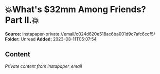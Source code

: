 # 💥What's $32mm Among Friends? Part II.💥

**Source:** instapaper-private://email/c024d620e518ac6ba001d9c7afc6ccf5/
**Folder:** Unread
**Added:** 2023-08-11T05:07:54




## Content
*Private content from instapaper_email*
